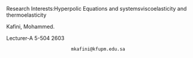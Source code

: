 Research Interests:Hyperpolic Equations and systemsviscoelasticity and thermoelasticity

Kafini, Mohammed.
                
Lecturer-A
 5-504
 2603



                            mkafini@kfupm.edu.sa

